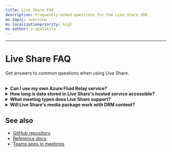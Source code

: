 ```yaml
---
title: Live Share FAQ
description: Frequently-asked questions for the Live Share SDK.
ms.topic: overview
ms.localizationpriority: high
ms.author: v-ypalikila
---
```


---

# Live Share FAQ

Get answers to common questions when using Live Share.<br>

<br>

<details>

<summary><b>Can I use my own Azure Fluid Relay service?</b></summary>

Yes! When constructing the `TeamsFluidClient` class, you can define your own `AzureConnectionConfig`. Live Share will still associate containers you create with meetings, but you'll need to create your own Azure `ITokenProvider` to sign tokens for your containers and regional requirements. For more information, see Azure [Fluid Relay documentation](/azure/azure-fluid-relay/).

<br>

</details>

<details>

<summary><b>How long is data stored in Live Share's hosted service accessible?</b></summary>

Any data sent or stored through Fluid containers created by Live Share's hosted Azure Fluid Relay service is accessible for 24 hours. If you want to persist data beyond 24 hours, you can replace our hosted Azure Fluid Relay service with your own. Alternatively, you can use your own storage provider in parallel to Live Share's hosted service.

<br>

</details>

<details>

<summary><b>What meeting types does Live Share support?</b></summary>

At this time, only scheduled meetings are supported and all participants must be on the meeting calendar. Meeting types such as, one-on-one calls, group calls, and meet now are currently not supported.

<br>

</details>

<details>

<summary><b>Will Live Share's media package work with DRM content?</b></summary>

No. While we hope to eventually support DRM-licensed content such as WideVine and FairPlay, Teams currently doesn't support encrypted media for tab applications.

<br>

</details>

## See also

- [GitHub repository](https://github.com/microsoft/live-share-sdk)
- [Reference docs](https://aka.ms/livesharedocs)
- [Teams apps in meetings](teams-apps-in-meetings.md)
